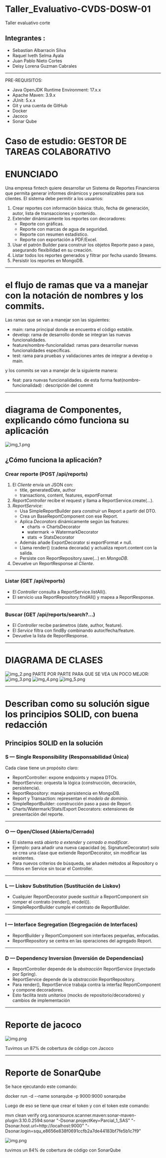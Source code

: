 # Taller_Evaluativo-CVDS-DOSW-01
Taller evaluativo corte

## Integrantes :

- Sebastian Albarracin Silva
- Raquel Iveth Selma Ayala
- Juan Pablo Nieto Cortes
- Deisy Lorena Guzman Cabrales

---

PRE-REQUISITOS:
- Java OpenJDK Runtime Environment: 17.x.x
- Apache Maven: 3.9.x
- JUnit: 5.x.x
- Git y una cuenta de GitHub
- Docker
- Jacoco
- Sonar Qube

# Caso de estudio: GESTOR DE TAREAS COLABORATIVO

# ENUNCIADO
Una empresa fintech quiere desarrollar un Sistema de Reportes Financieros que permita generar informes dinámicos y personalizables para sus clientes.
El sistema debe permitir a los usuarios:
1. Crear reportes con información básica: título, fecha de generación, autor, lista de transacciones y contenido.
2. Extender dinámicamente los reportes con decoradores:
   - Reporte con gráficas.
   - Reporte con marcas de agua de seguridad.
   - Reporte con resumen estadístico.
   - Reporte con exportación a PDF/Excel.
3.	Usar el patrón Builder para construir los objetos Reporte paso a paso, asegurando flexibilidad en su creación.
4.	Listar todos los reportes generados y filtrar por fecha usando Streams.
5.	Persistir los reportes en MongoDB.

---

# el flujo de ramas que va a manejar con la notación de nombres y los commits.

Las ramas que se van a manejar son las siguientes:
- main: rama principal donde se encuentra el código estable.
- develop: rama de desarrollo donde se integran las nuevas funcionalidades.
- feature/nombre-funcionalidad: ramas para desarrollar nuevas funcionalidades específicas.
- test: rama para pruebas y validaciones antes de integrar a develop o main.

y los commits se van a manejar de la siguiente manera:
- feat: para nuevas funcionalidades.
de esta forma feat(nombre-funcionalidad) : descripción del commit

---

# diagrama de Componentes, explicando cómo funciona su aplicación
![img_1.png](docs/imagenes/img_1.png)
## ¿Cómo funciona la aplicación?

### Crear reporte (POST /api/reports)
1. El *Cliente* envía un JSON con:
    - title, generatedDate, author
    - transactions, content, features, exportFormat
2. *ReportController* recibe el request y llama a ReportService.create(...).
3. *ReportService*:
    - Usa SimpleReportBuilder para *construir* un Report a partir del DTO.
    - Crea un BaseReportComponent con ese Report.
    - Aplica *Decorators* dinámicamente según las features:
        - charts → ChartsDecorator
        - watermark → WatermarkDecorator
        - stats → StatsDecorator
    - Además añade ExportDecorator si exportFormat ≠ null.
    - Llama render() (cadena decorada) y actualiza report.content con la salida.
    - Persiste con ReportRepository.save(...) en *MongoDB*.
4. Devuelve un ReportResponse al *Cliente*.

---

### Listar (GET /api/reports)
- El *Controller* consulta a ReportService.listAll().
- El servicio usa ReportRepository.findAll() y mapea a ReportResponse.

---

### Buscar (GET /api/reports/search?...)
- El *Controller* recibe parámetros (date, author, feature).
- El *Service* filtra con findBy combinando autor/fecha/feature.
- Devuelve la lista de ReportResponse.


---

# DIAGRAMA DE CLASES

![img_2.png](docs/imagenes/img_2.png)
PARTE POR PARTE PARA QUE SE VEA UN POCO MEJOR:
![img_3.png](docs/imagenes/img_3.png)
![img_4.png](docs/imagenes/img_4.png)
![img_5.png](docs/imagenes/img_5.png)

---

# Describan como su solución sigue los principios SOLID, con buena redacción
## Principios SOLID en la solución

### S — Single Responsibility (Responsabilidad Única)
Cada clase tiene un propósito claro:
- ReportController: expone endpoints y mapea DTOs.
- ReportService: orquesta la lógica (construcción, decoración, persistencia).
- ReportRepository: maneja persistencia en MongoDB.
- Report y Transaction: representan el *modelo de dominio*.
- SimpleReportBuilder: construcción paso a paso de Report.
- Charts/Watermark/Stats/Export Decorators: extensiones de presentación del reporte.

---

### O — Open/Closed (Abierto/Cerrado)
- El sistema está *abierto a extender* y *cerrado a modificar*.
- Ejemplo: para añadir una nueva capacidad (ej. SignatureDecorator) solo se crea una clase que extiende ReportDecorator, sin modificar las existentes.
- Para nuevos criterios de búsqueda, se añaden métodos al Repository o filtros en Service sin tocar el Controller.

---

### L — Liskov Substitution (Sustitución de Liskov)
- Cualquier ReportDecorator puede sustituir a ReportComponent sin romper el contrato (render(), model()).
- SimpleReportBuilder cumple el contrato de ReportBuilder.

---

### I — Interface Segregation (Segregación de Interfaces)
- ReportBuilder y ReportComponent son interfaces pequeñas, enfocadas.
- ReportRepository se centra en las operaciones del agregado Report.

---

### D — Dependency Inversion (Inversión de Dependencias)
- ReportController depende de la *abstracción* ReportService (inyectado por Spring).
- ReportService depende de la *abstracción* ReportRepository.
- Para render(), ReportService trabaja contra la interfaz ReportComponent y compone decoradores.
- Esto facilita *tests unitarios* (mocks de repositorio/decoradores) y cambios de implementación
---

# Reporte de jacoco

![img.png](docs/imagenes/img.png)

Tuvimos un 87% de cobertura de código con Jacoco

---

# Reporte de SonarQube

Se hace ejecutando este comando:

docker run -d --name sonarqube -p 9000:9000 sonarqube

Luego de eso se tiene que crear el token y con el token este comando:

mvn clean verify org.sonarsource.scanner.maven:sonar-maven-plugin:3.10.0.2594:sonar "-Dsonar.projectKey=Parcial_1_SAS" "-Dsonar.host.url=http://localhost:9000" "-Dsonar.login=squ_e8656e838f0691ccfb2a7de44183bf7fe5b1c7f9"

![img.png](docs/imagenes/s.png)

tuvimos un 84% de cobertura de código con SonarQube